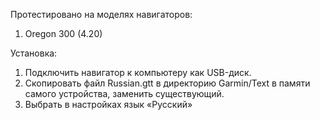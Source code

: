 Протестировано на моделях навигаторов:

1. Oregon 300 (4.20)

Установка:

1. Подключить навигатор к компьютеру как USB-диск.
2. Скопировать файл Russian.gtt в директорию Garmin/Text в памяти самого устройства, заменить существующий.
3. Выбрать в настройках язык «Русский»
